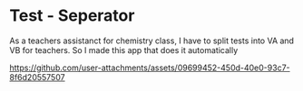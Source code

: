 # Test - Seperator

As a teachers assistanct for chemistry class, I have to split tests into VA and VB for teachers. So I made this app that does it automatically

https://github.com/user-attachments/assets/09699452-450d-40e0-93c7-8f6d20557507

